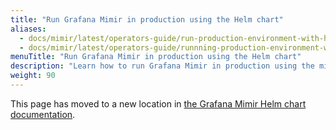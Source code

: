 ```yaml
---
title: "Run Grafana Mimir in production using the Helm chart"
aliases:
  - docs/mimir/latest/operators-guide/run-production-environment-with-helm/
  - docs/mimir/latest/operators-guide/runnning-production-environment-with-helm/
menuTitle: "Run Grafana Mimir in production using the Helm chart"
description: "Learn how to run Grafana Mimir in production using the mimir-distributed Helm chart."
weight: 90
---
```


This page has moved to a new location in [the Grafana Mimir Helm chart documentation](/docs/helm-charts/mimir-distributed/latest/).
